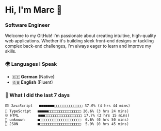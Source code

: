 # Hi, I'm Marc 👋 
### Software Engineer

Welcome to my GitHub! I'm passionate about creating intuitive, high-quality web applications. Whether it's building sleek front-end designs or tackling complex back-end challenges, I'm always eager to learn and improve my skills.  

### 🌍 Languages I Speak  
- 🇩🇪 **German** (Native)  
- 🇬🇧 **English** (Fluent)

### 🤯 What I did the last 7 days

```
🟨 JavaScript   ■■■■■■■□□□□□□□□□□□□□ 37.0% (4 hrs 44 mins)
🔷 TypeScript   ■■■■■□□□□□□□□□□□□□□□ 26.6% (3 hrs 24 mins)
🌐 HTML         ■■■□□□□□□□□□□□□□□□□□ 17.7% (2 hrs 15 mins)
📄 unknown      ■□□□□□□□□□□□□□□□□□□□  6.6% (0 hrs 50 mins)
📄 JSON         ■□□□□□□□□□□□□□□□□□□□  5.9% (0 hrs 45 mins)
```